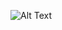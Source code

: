 ![Alt Text](https://media1.giphy.com/media/v1.Y2lkPTc5MGI3NjExMGVyc2gwMzQ3OGtueXR2eG9yZmx2cXJ4aHdzdWoya3o2cW92czFzYiZlcD12MV9pbnRlcm5hbF9naWZfYnlfaWQmY3Q9Zw/k4j7V8PBMApvq/giphy.gif)
